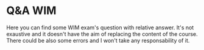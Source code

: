 # Q&A WIM
Here you can find some WIM exam's question with relative answer. It's not exaustive and it doesn't have the aim of replacing the content of the course.
There could be also some errors and I won't take any responsability of it.
